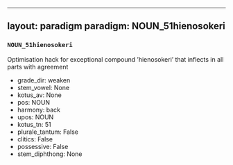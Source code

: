 
---
layout: paradigm
paradigm: NOUN_51hienosokeri
---
### ` NOUN_51hienosokeri `

Optimisation hack for exceptional compound ’hienosokeri’ that inflects in all parts with agreement
* grade_dir: weaken
* stem_vowel: None
* kotus_av: None
* pos: NOUN
* harmony: back
* upos: NOUN
* kotus_tn: 51
* plurale_tantum: False
* clitics: False
* possessive: False
* stem_diphthong: None

